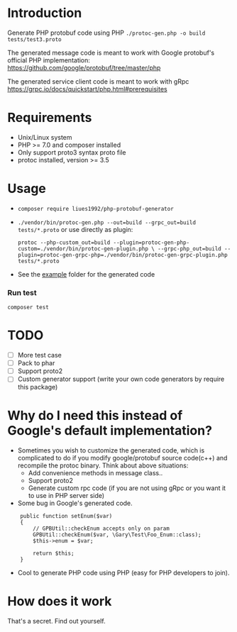 # Introduction 
Generate PHP protobuf code using PHP
`./protoc-gen.php -o build tests/test3.proto`

The generated message code is meant to work with Google protobuf's official PHP implementation:
https://github.com/google/protobuf/tree/master/php

The generated service client code is meant to  work with gRpc
https://grpc.io/docs/quickstart/php.html#prerequisites

# Requirements
- Unix/Linux system
- PHP >= 7.0 and composer installed
- Only support proto3 syntax proto file
- protoc installed, version >= 3.5

# Usage
- `composer require liues1992/php-protobuf-generator`
- `./vendor/bin/protoc-gen.php --out=build --grpc_out=build tests/*.proto` or use directly as plugin:

   `protoc --php-custom_out=build --plugin=protoc-gen-php-custom=./vendor/bin/protoc-gen-plugin.php \
   --grpc-php_out=build --plugin=protoc-gen-grpc-php=./vendor/bin/protoc-gen-grpc-plugin.php tests/*.proto` 

- See the [example](./example) folder for the generated code 
   
### Run test
`composer test`

# TODO
- [ ] More test case
- [ ] Pack to phar
- [ ] Support proto2
- [ ] Custom generator support (write your own code generators by require this package)

# Why do I need this instead of Google's default implementation?
- Sometimes you wish to customize the generated code,
which is complicated to do if you modify google/protobuf source code(c++) and recompile the protoc binary.
Think about above situations:
    - Add convenience methods in message class..
    - Support proto2
    - Generate custom rpc code (if you are not using gRpc or you want it to use in PHP server side) 
- Some bug in Google's generated code.
```
    public function setEnum($var)
    {
        // GPBUtil::checkEnum accepts only on param
        GPBUtil::checkEnum($var, \Gary\Test\Foo_Enum::class); 
        $this->enum = $var;
        
        return $this;
    }
```
- Cool to generate PHP code using PHP (easy for PHP developers to join).

# How does it work
That's a secret. Find out yourself.
